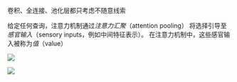 卷积、全连接、池化层都只考虑不随意线索

给定任何查询，注意力机制通过*注意力汇聚*（attention pooling） 将选择引导至*感官输入*（sensory inputs，例如中间特征表示）。 在注意力机制中，这些感官输入被称为*值*（value）

![](D:\学习笔记\深度学习\L\Snipaste_2024-08-01_01-53-44.jpg)

![](D:\学习笔记\深度学习\L\Snipaste_2024-08-02_03-20-18.jpg)